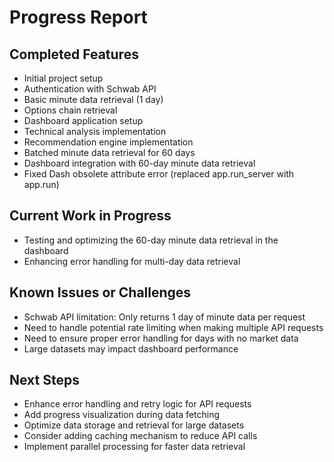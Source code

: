 # Progress Report

## Completed Features

- Initial project setup
- Authentication with Schwab API
- Basic minute data retrieval (1 day)
- Options chain retrieval
- Dashboard application setup
- Technical analysis implementation
- Recommendation engine implementation
- Batched minute data retrieval for 60 days
- Dashboard integration with 60-day minute data retrieval
- Fixed Dash obsolete attribute error (replaced app.run_server with app.run)

## Current Work in Progress

- Testing and optimizing the 60-day minute data retrieval in the dashboard
- Enhancing error handling for multi-day data retrieval

## Known Issues or Challenges

- Schwab API limitation: Only returns 1 day of minute data per request
- Need to handle potential rate limiting when making multiple API requests
- Need to ensure proper error handling for days with no market data
- Large datasets may impact dashboard performance

## Next Steps

- Enhance error handling and retry logic for API requests
- Add progress visualization during data fetching
- Optimize data storage and retrieval for large datasets
- Consider adding caching mechanism to reduce API calls
- Implement parallel processing for faster data retrieval
